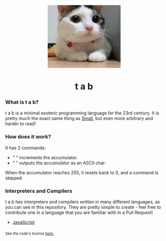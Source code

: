 <div align="center">
    <img src="readme.gif">
    <h1>t a b</h1>
</div>

### What is t a b?

t a b is a minimal esoteric programming language for the 23rd century. It is pretty much the exact same thing as [Small](https://esolangs.org/wiki/Small), but even more arbitrary and harder to read!

### How does it work?

It has 2 commands:

- " " increments the accumulator.
- "   " outputs the accumulator as an ASCII char.

When the accumulator reaches 255, it resets back to 0, and a command is skipped.

### Interpreters and Compilers

t a b has interpreters and compilers written in many different languages, as you can see in this repository. They are pretty simple to create - feel free to contribute one in a language that you are familiar with in a Pull Request!

- [JavaScript](javascript)

<sub>See the code's license <a href="license.md">here.</sub>
